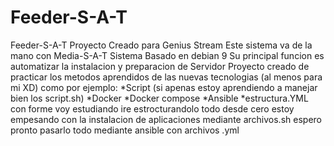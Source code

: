 # Feeder-S-A-T
Feeder-S-A-T
Proyecto Creado para Genius Stream
Este sistema va de la mano con Media-S-A-T
Sistema Basado en debian 9 
Su principal funcion es automatizar la instalacion y preparacion de Servidor 
Proyecto creado de practicar los metodos aprendidos de las nuevas tecnologias (al menos para mi XD)
como por ejemplo:
*Script (si apenas estoy aprendiendo a manejar bien los script.sh)
*Docker
*Docker compose
*Ansible
*estructura.YML
con forme voy estudiando ire estrocturandolo todo desde cero
estoy empesando con la instalacion de aplicaciones mediante archivos.sh
espero pronto pasarlo todo mediante ansible con archivos .yml
